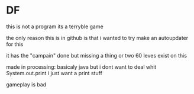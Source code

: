 # DF

this is not a program
its a terryble game

the only reason this is in github is that i wanted to try make an autoupdater for this

it has the "campain" done but missing a thing or two
60 leves exist on this

made in processing:
basicaly java but i dont want to deal whit System.out.print i just want a print stuff

gameplay is bad

